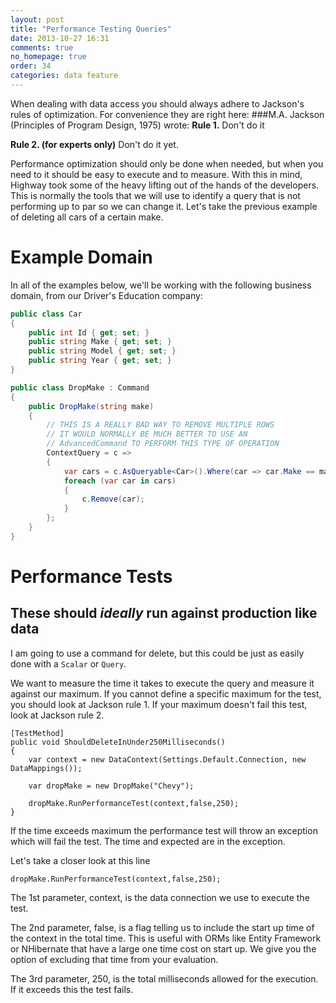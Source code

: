 ```yaml
---
layout: post
title: "Performance Testing Queries"
date: 2013-10-27 16:31
comments: true
no_homepage: true
order: 34
categories: data feature
---
```


When dealing with data access you should always adhere to Jackson's rules of optimization. For convenience they are right here:
###M.A. Jackson (Principles of Program Design, 1975) wrote:
**Rule 1.** Don't do it 

**Rule 2. (for experts only)** Don't do it yet.

Performance optimization should only be done when needed, but when you need to it should be easy to execute and to measure. With this in mind, Highway took some of the heavy lifting out of the hands of the developers. This is normally the tools that we will use to identify a query that is not performing up to par so we can change it. Let's take the previous example of deleting all cars of a certain make.

# Example Domain

In all of the examples below, we'll be working with the following business domain, from our Driver's Education company:

``` csharp
public class Car
{
    public int Id { get; set; }
    public string Make { get; set; }
    public string Model { get; set; }
    public string Year { get; set; }
}

public class DropMake : Command
{
    public DropMake(string make)
    {
        // THIS IS A REALLY BAD WAY TO REMOVE MULTIPLE ROWS
        // IT WOULD NORMALLY BE MUCH BETTER TO USE AN
        // AdvancedCommand TO PERFORM THIS TYPE OF OPERATION
        ContextQuery = c =>
        {
            var cars = c.AsQueryable<Car>().Where(car => car.Make == make);
            foreach (var car in cars)
            {
                c.Remove(car);
            }
        };
    }
}
```

# Performance Tests
## These should *ideally* run against production like data

I am going to use a command for delete, but this could be just as easily done with a `Scalar` or `Query`.

We want to measure the time it takes to execute the query and measure it against our maximum. If you cannot define a specific maximum for the test, you should look at Jackson rule 1. If your maximum doesn't fail this test, look at Jackson rule 2.

```
[TestMethod]
public void ShouldDeleteInUnder250Milliseconds()
{
    var context = new DataContext(Settings.Default.Connection, new DataMappings());

    var dropMake = new DropMake("Chevy");

    dropMake.RunPerformanceTest(context,false,250);
}
```

If the time exceeds maximum the performance test will throw an exception which will fail the test. The time and expected are in the exception.

Let's take a closer look at this line
```
dropMake.RunPerformanceTest(context,false,250);
```
The 1st parameter, context, is the data connection we use to execute the test.

The 2nd parameter, false, is a flag telling us to include the start up time of the context in the total time. This is useful with ORMs like Entity Framework or NHibernate that have a large one time cost on start up. We give you the option of excluding that time from your evaluation.

The 3rd parameter, 250, is the total milliseconds allowed for the execution. If it exceeds this the test fails.
